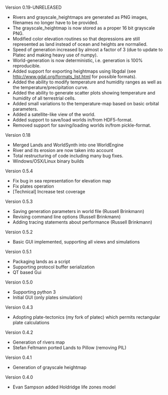 Version 0.19-UNRELEASED

* Rivers and grayscale_heightmaps are generated as PNG images, filenames no longer have to be provided.
* The grayscale_heightmap is now stored as a proper 16 bit grayscale PNG.
* Modified color elevation routines so that depressions are still represented as land instead of ocean and heights are normalied.
* Speed of generation increased by almost a factor of 3 (due to update to Platec and making heavy use of numpy).
* World-generation is now deterministic, i.e. generation is 100% reproducible.
* Added support for exporting heightmaps using libgdal (see http://www.gdal.org/formats_list.html for possible formats).
* Added the ability to modify temperature and humidity ranges as well as the temperature/precipitation curve.
* Added the ability to generate scatter plots showing temperature and humidity of all terrestrial cells.
* Added small variations to the temperature-map based on basic orbital parameters.
* Added a satellite-like view of the world.
* Added support to save/load worlds in/from HDF5-format.
* Removed support for saving/loading worlds in/from pickle-format.

Version 0.18

* Merged Lands and WorldSynth into one WorldEngine
* River and its erosion are now taken into account
* Total restructuring of code including many bug fixes.
* Windows/OSX/Linux binary builds

Version 0.5.4

* Fix bug in sea representation for elevation map
* Fix plates operation
* [Technical] Increase test coverage


Version 0.5.3

* Saving generation parameters in world file (Russell Brinkmann)
* Revising command line options (Russell Brinkmann)
* Adding tracing statements about performance (Russell Brinkmann)


Version 0.5.2

* Basic GUI implemented, supporting all views and simulations


Version 0.5.1

* Packaging lands as a script
* Supporting protocol buffer serialization
* QT based Gui


Version 0.5.0

* Supporting python 3
* Initial GUI (only plates simulation)


Version 0.4.3

* Adopting plate-tectonics (my fork of platec) which permits rectangular plate calculations


Version 0.4.2

* Generation of rivers map
* Stefan Feltmann ported Lands to Pillow (removing PIL)


Version 0.4.1

* Generation of grayscale heightmap


Version 0.4.0

* Evan Sampson added Holdridge life zones model
